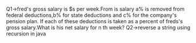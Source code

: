 Q1->fred's gross salary is $s per week.From is salary a% is removed from federal deductions,b% for state deductions and c% for the company's pension plan. If each of these deductions is taken as a percent of freds's gross salary.What is his net salary for n th week?
Q2->reverse a string using recursion in java
